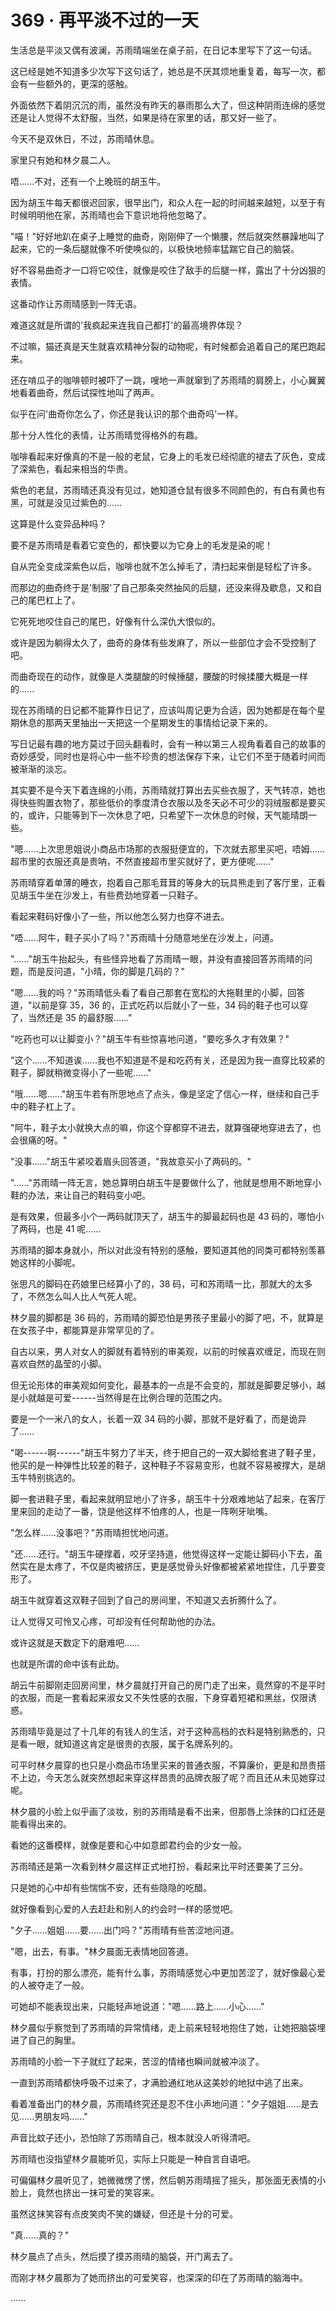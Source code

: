 <link rel="stylesheet" href="../styles/text.css" />
<h1>369 · 再平淡不过的一天</h1>

生活总是平淡又偶有波澜，苏雨晴端坐在桌子前，在日记本里写下了这一句话。

这已经是她不知道多少次写下这句话了，她总是不厌其烦地重复着，每写一次，都会有一些额外的，更深的感触。

外面依然下着阴沉沉的雨，虽然没有昨天的暴雨那么大了，但这种阴雨连绵的感觉还是让人觉得不太舒服，当然，如果是待在家里的话，那又好一些了。

今天不是双休日，不过，苏雨晴休息。

家里只有她和林夕晨二人。

唔......不对，还有一个上晚班的胡玉牛。

因为胡玉牛每天都很迟回家，很早出门，和众人在一起的时间越来越短，以至于有时候明明他在家，苏雨晴也会下意识地将他忽略了。

"喵！"好好地趴在桌子上睡觉的曲奇，刚刚伸了一个懒腰，然后就突然暴躁地叫了起来，它的一条后腿就像不听使唤似的，以极快地频率猛踹它自己的脑袋。

好不容易曲奇才一口将它咬住，就像是咬住了敌手的后腿一样，露出了十分凶狠的表情。

这番动作让苏雨晴感到一阵无语。

难道这就是所谓的'我疯起来连我自己都打'的最高境界体现？

不过嘛，猫还真是天生就喜欢精神分裂的动物呢，有时候都会追着自己的尾巴跑起来。

还在啃瓜子的咖啡顿时被吓了一跳，嗖地一声就窜到了苏雨晴的肩膀上，小心翼翼地看着曲奇，然后试探性地叫了两声。

似乎在问'曲奇你怎么了，你还是我认识的那个曲奇吗'一样。

那十分人性化的表情，让苏雨晴觉得格外的有趣。

咖啡看起来好像真的不是一般的老鼠，它身上的毛发已经彻底的褪去了灰色，变成了深紫色，看起来相当的华贵。

紫色的老鼠，苏雨晴还真没有见过，她知道仓鼠有很多不同颜色的，有白有黄也有黑，可就是没见过紫色的......

这算是什么变异品种吗？

要不是苏雨晴是看着它变色的，都快要以为它身上的毛发是染的呢！

自从完全变成深紫色以后，咖啡也就不怎么掉毛了，清扫起来倒是轻松了许多。

而那边的曲奇终于是'制服'了自己那条突然抽风的后腿，还没来得及歇息，又和自己的尾巴杠上了。

它死死地咬住自己的尾巴，好像有什么深仇大恨似的。

或许是因为躺得太久了，曲奇的身体有些发麻了，所以一些部位才会不受控制了吧。

而曲奇现在的动作，就像是人类腿酸的时候捶腿，腰酸的时候揉腰大概是一样的......

现在苏雨晴的日记都不能算作日记了，应该叫周记更为合适，因为她都是在每个星期休息的那两天里抽出一天把这一个星期发生的事情给记录下来的。

写日记最有趣的地方莫过于回头翻看时，会有一种以第三人视角看着自己的故事的奇妙感受，同时也是将心中一些不珍贵的想法保存下来，让它们不至于随着时间而被渐渐的淡忘。

其实要不是今天下着连绵的小雨，苏雨晴就打算出去买些衣服了，天气转凉，她也得快些购置衣物了，那些低价的季度清仓衣服以及冬天必不可少的羽绒服都是要买的，或许，只能等到下一次休息了吧，只希望下一次休息的时候，天气能晴朗一些。

"嗯......上次思思姐说小商品市场那的衣服挺便宜的，下次就去那里买吧，唔姆......超市里的衣服还真是贵呐，不然直接超市里买就好了，更方便呢......"

苏雨晴穿着单薄的睡衣，抱着自己那毛茸茸的等身大的玩具熊走到了客厅里，正看见胡玉牛坐在沙发上，有些费劲地穿着一只鞋子。

看起来鞋码好像小了一些，所以他怎么努力也穿不进去。

"唔......阿牛，鞋子买小了吗？"苏雨晴十分随意地坐在沙发上，问道。

"......"胡玉牛抬起头，有些怪异地看了苏雨晴一眼，并没有直接回答苏雨晴的问题，而是反问道，"小晴，你的脚是几码的？"

"嗯......我的吗？"苏雨晴低头看了看自己那套在宽松的大拖鞋里的小脚，回答道，"以前是穿 35，36 的，正式吃药以后就小了一些，34 码的鞋子也可以穿了，当然还是 35 的最舒服......"

"吃药也可以让脚变小？"胡玉牛有些惊喜地问道，"要吃多久才有效果？"

"这个......不知道诶......我也不知道是不是和吃药有关，还是因为我一直穿比较紧的鞋子，脚就稍微变得小了一些呢......"

"哦......嗯......"胡玉牛若有所思地点了点头，像是坚定了信心一样，继续和自己手中的鞋子杠上了。

"阿牛，鞋子太小就换大点的嘛，你这个穿都穿不进去，就算强硬地穿进去了，也会很痛的呀。"

"没事......"胡玉牛紧咬着眉头回答道，"我故意买小了两码的。"

"......"苏雨晴一阵无言，她总算明白胡玉牛是要做什么了，他就是想用不断地穿小鞋的办法，来让自己的鞋码变小吧。

是有效果，但最多小个一两码就顶天了，胡玉牛的脚最起码也是 43 码的，哪怕小了两码，也是 41 呢......

苏雨晴的脚本身就小，所以对此没有特别的感触，要知道其他的同类可都特别羡慕她这样的小脚呢。

张思凡的脚码在药娘里已经算小了的，38 码，可和苏雨晴一比，那就大的太多了，不然怎么叫人比人气死人呢。

林夕晨的脚都是 36 码的，苏雨晴的脚恐怕是男孩子里最小的脚了吧，不，就算是在女孩子中，都能算是非常罕见的了。

自古以来，男人对女人的脚就有着特别的审美观，以前的时候喜欢缠足，而现在则喜欢自然的晶莹的小脚。

但无论形体的审美观如何变化，最基本的一点是不会变的，那就是脚要足够小，越是小就越是可爱------当然得是在比例合理的范围之内。

要是一个一米八的女人，长着一双 34 码的小脚，那就不是好看了，而是诡异了......

"喝------啊------"胡玉牛努力了半天，终于把自己的一双大脚给套进了鞋子里，他买的是一种弹性比较差的鞋子，这种鞋子不容易变形，也就不容易被撑大，是胡玉牛特别挑选的。

脚一套进鞋子里，看起来就明显地小了许多，胡玉牛十分艰难地站了起来，在客厅里来回的走动了一番，饶是他这样不怕疼的人，也是一阵咧牙呲嘴。

"怎么样......没事吧？"苏雨晴担忧地问道。

"还......还行。"胡玉牛硬撑着，咬牙坚持道，他觉得这样一定能让脚码小下去，虽然实在是太疼了，不仅是肉被挤压，更是感觉骨头好像都被紧紧地捏住，几乎要变形了。

胡玉牛就穿着这双鞋子回到了自己的房间里，不知道又去折腾什么了。

让人觉得又可怜又心疼，可却没有任何帮助他的办法。

或许这就是天数定下的磨难吧......

也就是所谓的命中该有此劫。

胡云牛前脚刚走回房间里，林夕晨就打开自己的房门走了出来，竟然穿的不是平时的衣服，而是一套看起来淑女又不失性感的衣服，下身穿着短裙和黑丝，仅限诱惑。

苏雨晴毕竟是过了十几年的有钱人的生活，对于这种高档的衣料是特别熟悉的，只是看一眼，就知道这肯定是很贵的衣服，属于名牌系列的。

可平时林夕晨穿的也只是小商品市场里买来的普通衣服，不算廉价，更是和昂贵搭不上边，今天怎么就突然想起来穿这样昂贵的品牌衣服了呢？而且还从未见她穿过呢。

林夕晨的小脸上似乎画了淡妆，别的苏雨晴是看不出来，但那唇上涂抹的口红还是能看得出来的。

看她的这番模样，就像是要和心中如意郎君约会的少女一般。

苏雨晴还是第一次看到林夕晨这样正式地打扮，看起来比平时还要美了三分。

只是她的心中却有些惴惴不安，还有些隐隐的吃醋。

就好像看到心爱的人去赶赴和别人的约会时一样的感觉吧。

"夕子......姐姐......要......出门吗？"苏雨晴有些苦涩地问道。

"嗯，出去，有事。"林夕晨面无表情地回答道。

有事，打扮的那么漂亮，能有什么事，苏雨晴感觉心中更加苦涩了，就好像最心爱的人被夺走了一般。

可她却不能表现出来，只能轻声地说道："嗯......路上......小心......"

林夕晨似乎察觉到了苏雨晴的异常情绪，走上前来轻轻地抱住了她，让她把脑袋埋进了自己的胸里。

苏雨晴的小脸一下子就红了起来，苦涩的情绪也瞬间就被冲淡了。

一直到苏雨晴都快呼吸不过来了，才满脸通红地从这美妙的地狱中逃了出来。

看着准备出门的林夕晨，苏雨晴终究还是忍不住小声地问道："夕子姐姐......是去见......男朋友吗......"

声音比蚊子还小，恐怕除了苏雨晴自己，根本就没人听得清吧。

苏雨晴也没指望林夕晨能听见，实际上只能是一种自言自语吧。

可偏偏林夕晨听见了，她微微愣了愣，然后朝苏雨晴摇了摇头，那张面无表情的小脸上，竟然也挤出一抹可爱的笑容来。

虽然这抹笑容有点皮笑肉不笑的嫌疑，但还是十分的可爱。

"真......真的？"

林夕晨点了点头，然后摸了摸苏雨晴的脑袋，开门离去了。

而刚才林夕晨那为了她而挤出的可爱笑容，也深深的印在了苏雨晴的脑海中。

......
